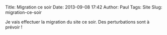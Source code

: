 Title: Migration ce soir
Date: 2013-09-08 17:42
Author: Paul
Tags: Site
Slug: migration-ce-soir

Je vais effectuer la migration du site ce soir. Des perturbations sont à
prévoir !

[](http://www.ezvan.fr/evolutionaryladies.php)

<!-- parish-cashandcarry -->


